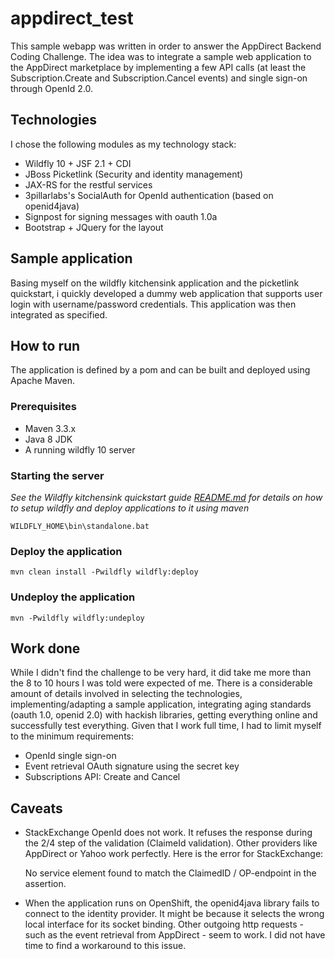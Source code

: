 # appdirect_test

This sample webapp was written in order to answer the AppDirect Backend Coding Challenge. The idea was to integrate a sample web application to the AppDirect marketplace by implementing a few API calls (at least the Subscription.Create and Subscription.Cancel events) and single sign-on through OpenId 2.0.

## Technologies

I chose the following modules as my technology stack:

- Wildfly 10 + JSF 2.1 + CDI
- JBoss Picketlink (Security and identity management)
- JAX-RS for the restful services
- 3pillarlabs's SocialAuth for OpenId authentication (based on openid4java)
- Signpost for signing messages with oauth 1.0a
- Bootstrap + JQuery for the layout

## Sample application

Basing myself on the wildfly kitchensink application and the picketlink quickstart, i quickly developed a dummy web application that supports user login with username/password credentials. This application was then integrated as specified.

## How to run

The application is defined by a pom and can be built and deployed using Apache Maven. 

### Prerequisites

- Maven 3.3.x
- Java 8 JDK
- A running wildfly 10 server 

### Starting the server

_See the Wildfly kitchensink quickstart guide [README.md](https://github.com/wildfly/quickstart/blob/10.x/kitchensink/README.md) for details on how to setup wildfly and deploy applications to it using maven_

	WILDFLY_HOME\bin\standalone.bat

### Deploy the application

	mvn clean install -Pwildfly wildfly:deploy

### Undeploy the application

	mvn -Pwildfly wildfly:undeploy

## Work done

While I didn't find the challenge to be very hard, it did take me more than the 8 to 10 hours I was told were expected of me. There is a considerable amount of details involved in selecting the technologies, implementing/adapting a sample application, integrating aging standards (oauth 1.0, openid 2.0) with hackish libraries, getting everything online and successfully test everything. Given that I work full time, I had to limit myself to the minimum requirements:

- OpenId single sign-on
- Event retrieval OAuth signature using the secret key
- Subscriptions API: Create and Cancel 

## Caveats

- StackExchange OpenId does not work. It refuses the response during the 2/4 step of the validation (ClaimeId validation). Other providers like AppDirect or Yahoo work perfectly. Here is the error for StackExchange:

	No service element found to match the ClaimedID / OP-endpoint in the assertion.

- When the application runs on OpenShift, the openid4java library fails to connect to the identity provider. It might be because it selects the wrong local interface for its socket binding. Other outgoing http requests - such as the event retrieval from AppDirect - seem to work. I did not have time to find a workaround to this issue.
